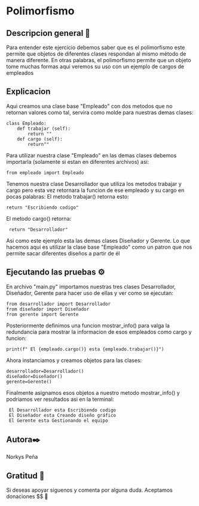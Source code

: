 # Polimorfismo 
## Descripcion general 🚀
 Para entender este ejercicio debemos saber que es el polimorfismo este permite que objetos de diferentes  clases respondan al mismo método de manera diferente. En otras palabras, el polimorfismo permite que un objeto tome muchas formas aqui veremos su uso con un ejemplo de cargos de empleados
## Explicacion 
Aqui creamos una clase base "Empleado" con dos metodos que no retornan valores como tal, servira como molde para nuestras demas clases:
```
class Empleado:
    def trabajar (self):
        return ""
    def cargo (self):
        return""
```
Para utilizar nuestra clase "Empleado" en las demas clases debemos importarla (solamente si estan en diferentes archivos) asi:
```
from empleado import Empleado
```
Tenemos nuestra clase Desarrollador que utiliza los metodos trabajar y cargo pero esta vez retornara la funcion de ese empleado y su cargo en pocas palabras:
El metodo trabajar() retorna esto:
```
return "Escribiendo codigo"
```
El metodo cargo() retorna:
```
 return "Desarrollador"
```
 Asi como este ejemplo esta las demas clases Diseñador y Gerente. Lo que hacemos aqui es utilizar la clase base "Empleado" como un patron que nos permite sacar diferentes diseños a partir de él
## Ejecutando las pruebas ⚙️
En archivo "main.py" importamos nuestras tres clases Desarrollador, Diseñador, Gerente para hacer uso de ellas y ver como se ejecutan:
```
from desarrollador import Desarrollador
from diseñador import Diseñador
from gerente import Gerente
```
Posteriormente definimos una funcion mostrar_info() para valga la redundancia para mostrar la informacion de esos empleados como cargo y funcion:
```
print(f" El {empleado.cargo()} esta {empleado.trabajar()}")
```
Ahora instanciamos y creamos objetos para las clases:
```
desarrollador=Desarrollador()
diseñador=Diseñador()
gerente=Gerente()
```
Finalmente asignamos esos objetos a nuestro metodo mostrar_info() y podriamos ver resultados asi en la terminal:
```
 El Desarrollador esta Escribiendo codigo
 El Diseñador esta Creando diseño gráfico 
 El Gerente esta Gestionando el equipo
```
## Autora✒️
Norkys Peña

## Gratitud 🎁
Si deseas apoyar siguenos y comenta por alguna duda. Aceptamos donaciones $$ 🤑
 
 
